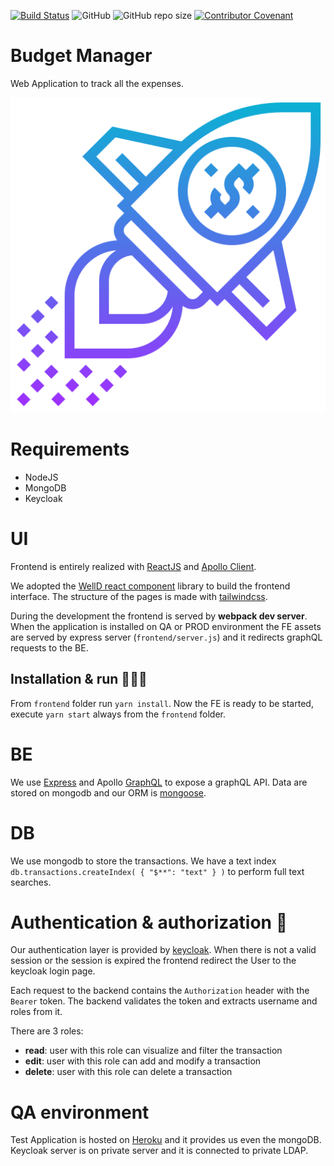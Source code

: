 [![Build Status](https://travis-ci.org/papasmurf17/budget-manager.svg?branch=master)](https://travis-ci.org/papasmurf17/budget-manager)
![GitHub](https://img.shields.io/github/license/papasmurf17/budget-manager.svg)
![GitHub repo size](https://img.shields.io/github/repo-size/papasmurf17/budget-manager.svg)
[![Contributor Covenant](https://img.shields.io/badge/Contributor%20Covenant-v1.4%20adopted-ff69b4.svg)](code-of-conduct.md)
# Budget Manager

Web Application to track all the expenses.

![Budget Manager](./frontend/public/assets/startup.png)

# Requirements

- NodeJS
- MongoDB
- Keycloak

# UI

Frontend is entirely realized with [ReactJS](https://reactjs.org/) and [Apollo Client](https://www.apollographql.com/docs/react/).

We adopted the [WellD react component](https://react-components.welld.io) library to build the frontend interface. The structure of the pages is made with [tailwindcss](https://tailwindcss.com/).

During the development the frontend is served by **webpack dev server**. When the application is installed on QA or PROD environment the FE assets are served by express server (`frontend/server.js`) and it redirects graphQL requests to the BE.

## Installation & run 🏃🏿‍♂️

From `frontend` folder run `yarn install`. Now the FE is ready to be started, execute `yarn start` always from the `frontend` folder. 

# BE

We use [Express](https://expressjs.com/) and Apollo [GraphQL](https://www.apollographql.com) to expose a graphQL API. Data are stored on mongodb and our ORM is [mongoose](https://mongoosejs.com).

# DB

We use mongodb to store the transactions. We have a text index `db.transactions.createIndex( { "$**": "text" } )` to perform full text searches.

# Authentication & authorization 🔐

Our authentication layer is provided by [keycloak](https://www.keycloak.org/). When there is not a valid session or the session is expired the frontend redirect the User to the keycloak login page.

Each request to the backend contains the `Authorization` header with the `Bearer` token. The backend validates the token and extracts username and roles from it.

There are 3 roles:
- **read**: user with this role can visualize and filter the transaction
- **edit**: user with this role can add and modify a transaction
- **delete**: user with this role can delete a transaction

# QA environment

Test Application is hosted on [Heroku](https://heroku.com/) and it provides us even the mongoDB. Keycloak server is on private server and it is connected to private LDAP.
